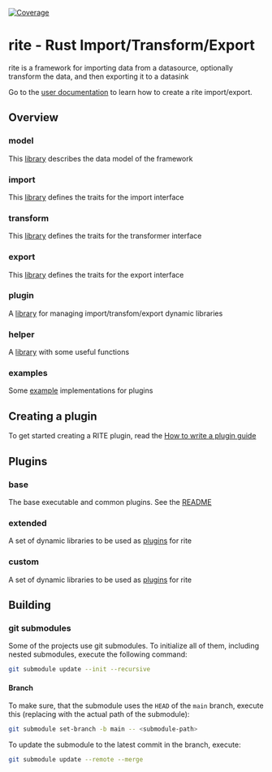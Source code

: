 [![Coverage](https://img.shields.io/badge/coverage-80%25-green)](https://ciao-systems.github.io/rite/tarpaulin-report.html)

# rite - Rust Import/Transform/Export
rite is a framework for importing data from a datasource, optionally transform the data, and then exporting it to a datasink

Go to the [user documentation](doc/user-doc.md) to learn how to create a rite import/export.

## Overview
### model
This [library](https://github.com/CIAO-systems/rite-lib-model) describes the data model of the framework

### import
This [library](https://github.com/CIAO-systems/rite-lib-import) defines the traits for the import interface

### transform
This [library](https://github.com/CIAO-systems/rite-lib-transform) defines the traits for the transformer interface

### export
This [library](https://github.com/CIAO-systems/rite-lib-export) defines the traits for the export interface

### plugin
A [library](https://github.com/CIAO-systems/rite-lib-plugin) for managing import/transfom/export dynamic libraries

### helper
A [library](https://github.com/CIAO-systems/rite-lib-helper) with some useful functions

### examples
Some [example](examples/README.md) implementations for plugins
## Creating a plugin
To get started creating a RITE plugin, read the [How to write a plugin guide](doc/write-a-plugin.md)

## Plugins
### base
The base executable and common plugins. See the [README](base/README.md)

### extended
A set of dynamic libraries to be used as [plugins](extended/README.md) for rite

### custom
A set of dynamic libraries to be used as [plugins](custom/README.md) for rite

## Building
### git submodules
Some of the projects use git submodules. To initialize all of them, including 
nested submodules, execute the following command:
```bash
git submodule update --init --recursive
```
#### Branch
To make sure, that the submodule uses the `HEAD` of the `main` branch, execute this (replacing <submodule-path> with the actual path of the submodule):
```bash
git submodule set-branch -b main -- <submodule-path>
```
To update the submodule to the latest commit in the branch, execute:
```bash
git submodule update --remote --merge
```